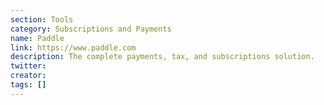 ```yaml
---
section: Tools
category: Subscriptions and Payments
name: Paddle
link: https://www.paddle.com
description: The complete payments, tax, and subscriptions solution.
twitter:
creator:
tags: []
---
```

